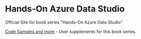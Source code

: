 # Hands-On Azure Data Studio
Official Site for book series "Hands-On Azure Data Studio"

[Code Samples and more](content/readme.md) - User supplements for this book series.
